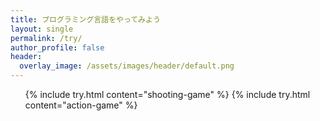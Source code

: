 ```yaml
---
title: プログラミング言語をやってみよう
layout: single
permalink: /try/
author_profile: false
header:
  overlay_image: /assets/images/header/default.png
---
```


<div id="try">
  <ul>
{% include try.html content="shooting-game" %}
{% include try.html content="action-game" %}
  </ul>
</div>